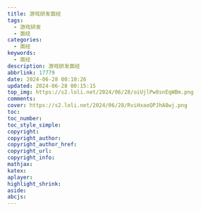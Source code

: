 ```yaml
---
title: 游戏研发面经
tags:
  - 游戏研发
  - 面经
categories:
  - 面经
keywords:
  - 面经
description: 游戏研发面经
abbrlink: 17779
date: 2024-06-28 00:10:26
updated: 2024-06-28 00:15:15
top_img: https://s2.loli.net/2024/06/28/oiUjlPw8snEqWBm.png
comments:
cover: https://s2.loli.net/2024/06/28/RviHxaoQPJhA8wj.png
toc:
toc_number:
toc_style_simple:
copyright:
copyright_author:
copyright_author_href:
copyright_url:
copyright_info:
mathjax:
katex:
aplayer:
highlight_shrink:
aside:
abcjs:
---
```




